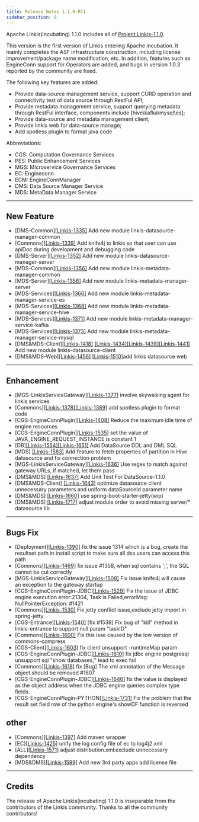 ```yaml
---
title: Release Notes 1.1.0-RC1
sidebar_position: 8
--- 
```


Apache Linkis(incubating) 1.1.0 includes all of [Project Linkis-1.1.0](https://github.com/apache/incubator-linkis/projects/14).

This version is the first version of Linkis entering Apache incubation. It mainly completes the ASF infrastructure construction, including license improvement/package name modification, etc. In addition, features such as EngineConn support for Operators are added, and bugs in version 1.0.3 reported by the community are fixed.

The following key features are added: 
* Provide data-source management service, support CURD operation and connectivity test of data source through RestFul API;
* Provide metadata management service, support querying metadata through RestFul interface, components include [hive\kafka\mysql\es];
* Provide data-source and metadata management client;
* Provide linkis web for data-source manage;
* Add spotless plugin to format java code


Abbreviations:
- CGS: Computation Governance Services
- PES: Public Enhancement Services
- MGS: Microservice Governance Services
- EC:  Engineconn
- ECM: EngineConnManager
- DMS: Data Source Manager Service
- MDS: MetaData Manager Service
---

## New Feature

* \[DMS-Common][[Linkis-1335]](https://github.com/apache/incubator-linkis/pull/1335) Add new module linkis-datasource-manager-common
* \[Commons][[Linkis-1339]](https://github.com/apache/incubator-linkis/pull/1339)  Add knife4j to linkis so that user can use apiDoc during development and debugging code
* \[DMS-Server][[Linkis-1352]](https://github.com/apache/incubator-linkis/pull/1352)  Add new module linkis-datasource-manager-server 
* \[MDS-Common][[Linkis-1356]](https://github.com/apache/incubator-linkis/pull/1356) Add new module linkis-metadata-manager-common
* \[MDS-Server][[Linkis-1356]](https://github.com/apache/incubator-linkis/pull/1356) Add new module linkis-metadata-manager-server
* \[MDS-Services][[Linkis-1366]](https://github.com/apache/incubator-linkis/pull/1366) Add new module linkis-metadata-manager-service-es
* \[MDS-Services][[Linkis-1368]](https://github.com/apache/incubator-linkis/pull/1368) Add new module linkis-metadata-manager-service-hive
* \[MDS-Services][[Linkis-1371]](https://github.com/apache/incubator-linkis/pull/1371) Add new module linkis-metadata-manager-service-kafka
* \[MDS-Services][[Linkis-1373]](https://github.com/apache/incubator-linkis/pull/1373) Add new module linkis-metadata-manager-service-mysql
* \[DMS&MDS-Client][[Linkis-1418]](https://github.com/apache/incubator-linkis/pull/1418) [[Linkis-1434]](https://github.com/apache/incubator-linkis/pull/1434)[[Linkis-1438]](https://github.com/apache/incubator-linkis/pull/1438)[[Linkis-1441]](https://github.com/apache/incubator-linkis/pull/1441) Add new module linkis-datasource-client
* \[DMS&MDS-Web][[Linkis-1456]](https://github.com/apache/incubator-linkis/pull/1456) [[Linkis-1510]](https://github.com/apache/incubator-linkis/pull/1510)add linkis datasource web

---

## Enhancement
* \[MGS-LinkisServiceGateway][[Linkis-1377]](https://github.com/apache/incubator-linkis/pull/1377) involve skywalking agent for linkis services 
* \[Commons][[Linkis-1378]](https://github.com/apache/incubator-linkis/pull/1378)[[Linkis-1389]](https://github.com/apache/incubator-linkis/pull/1389)  add spotless plugin to format code
* \[CGS-EngineConnPlugin][[Linkis-1408]](https://github.com/apache/incubator-linkis/pull/1408) Reduce the maximum idle time of engine resources
* \[CGS-EngineConnPlugin][[Linkis-1535]](https://github.com/apache/incubator-linkis/pull/1535) set the value of JAVA_ENGINE_REQUEST_INSTANCE is constant 1 
* \[DB][[Linkis-1554]](https://github.com/apache/incubator-linkis/pull/1554)[[Linkis-1651]](https://github.com/apache/incubator-linkis/pull/1651)  Add DataSource DDL and DML SQL
* \[MDS] [[Linkis-1583]](https://github.com/apache/incubator-linkis/pull/1583) Add feature to fetch properties of partition in Hive datasource and fix connection problem
* \[MGS-LinkisServiceGateway][[Linkis-1636]](https://github.com/apache/incubator-linkis/pull/1636) Use regex to match against gateway URLs, if matched, let them pass
* \[DMS&MDS] [[Linkis-1637]](https://github.com/apache/incubator-linkis/pull/1637) Add Unit Test For DataSource-1.1.0
* \[DMS&MDS-Client] [[Linkis-1643]](https://github.com/apache/incubator-linkis/pull/1643)  optimize datasource client unnecessary parameters and uniform dataSourceId parameter name 
* \[DMS&MDS] [[Linkis-1660]](https://github.com/apache/incubator-linkis/pull/1660) use spring-boot-starter-jetty(wip) 
* \[DMS&MDS] [[Linkis-1717]](https://github.com/apache/incubator-linkis/pull/1717) adjust module order to avoid missing server/* datasource lib

---
## Bugs Fix
* \[Deployment][[Linkis-1390]](https://github.com/apache/incubator-linkis/pull/1390)  fix the issue 1314 which is a bug, create the resultset path in install script to make sure all dss users can access this path
* \[Commons][[Linkis-1469]](https://github.com/apache/incubator-linkis/pull/1469) fix issue #1358, when sql contains ';', the SQL cannot be cut correctly  
* \[MGS-LinkisServiceGateway][[Linkis-1508]](https://github.com/apache/incubator-linkis/pull/1508) Fix issue knife4j will cause an exception to the gateway startup
* \[CGS-EngineConnPlugin-JDBC][[Linkis-1529]](https://github.com/apache/incubator-linkis/pull/1529) Fix the issue of JDBC engine execution error:21304, Task is Failed,errorMsg: NullPointerException: #1421
* \[Commons][[Linkis-1530]](https://github.com/apache/incubator-linkis/pull/1530) Fix jetty conflict issue,exclude jetty import in spring-jetty
* \[CGS-Entrance][[Linkis-1540]](https://github.com/apache/incubator-linkis/pull/1540) [fix #1538] Fix bug of "kill" method in linkis-entrance to support null param "taskID"
* \[Commons][[Linkis-1600]](https://github.com/apache/incubator-linkis/pull/1600) Fix this isse caused by the low version of commons-compress
* \[CGS-Client][[Linkis-1603]](https://github.com/apache/incubator-linkis/pull/1603) fix client unsupport -runtimeMap param 
* \[CGS-EngineConnPlugin-JDBC][[Linkis-1610]](https://github.com/apache/incubator-linkis/pull/1610) fix jdbc engine postgresql unsupport sql "show databases;" lead to exec fail
* \[Commons][[Linkis-1618]](https://github.com/apache/incubator-linkis/pull/1618) fix [Bug] The xml annotation of the Message object should be removed #1607
* \[CGS-EngineConnPlugin-JDBC][[Linkis-1646]](https://github.com/apache/incubator-linkis/pull/1646) fix the value is displayed as the object address when the JDBC engine queries complex type fields.
* \[CGS-EngineConnPlugin-PYTHON][[Linkis-1731]](https://github.com/apache/incubator-linkis/pull/1731) Fix the problem that the result set field row of the python engine's showDF function is reversed 

## other
*  \[Commons][[Linkis-1397]](https://github.com/apache/incubator-linkis/pull/1397) Add maven wrapper
* \[EC][[Linkis-1425]](https://github.com/apache/incubator-linkis/pull/1425) unify the log config file of ec to log4j2.xml
* \[ALL][[Linkis-1571]](https://github.com/apache/incubator-linkis/pull/1571) adjust distribution.xml:exclude unnecessary dependency
* \[MDS&DMS][[Linkis-1599]](https://github.com/apache/incubator-linkis/pull/1599)  Add new 3rd party apps add license file   

---------

## Credits 

The release of Apache Linkis(incubating) 1.1.0 is inseparable from the contributors of the Linkis community. Thanks to all the community contributors! 